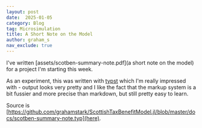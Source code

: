 ```yaml
---
layout: post
date:  2025-01-05
category: Blog
tag: Microsimulation
title: A Short Note on the Model
author: graham_s
nav_exclude: true
---
```


I've written [assets/scotben-summary-note.pdf](a short note on the model) for a project I'm starting this week.

As an experiment, this was written with [typst](https://typst.app/) which I'm really impressed with - output looks very pretty and I like the fact that the markup system is a bit fussier and more precise than markdown, but still pretty easy to learn.

Source is [https://github.com/grahamstark/ScottishTaxBenefitModel.jl/blob/master/docs/scotben-summary-note.typ](here).

